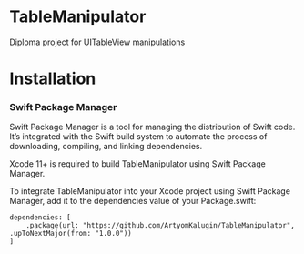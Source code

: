 # TableManipulator
Diploma project for UITableView manipulations

# Installation
### Swift Package Manager
Swift Package Manager is a tool for managing the distribution of Swift code. It’s integrated with the Swift build system to automate the process of downloading, compiling, and linking dependencies.

Xcode 11+ is required to build TableManipulator using Swift Package Manager.

To integrate TableManipulator into your Xcode project using Swift Package Manager, add it to the dependencies value of your Package.swift:

```
dependencies: [
    .package(url: "https://github.com/ArtyomKalugin/TableManipulator", .upToNextMajor(from: "1.0.0"))
]
```
